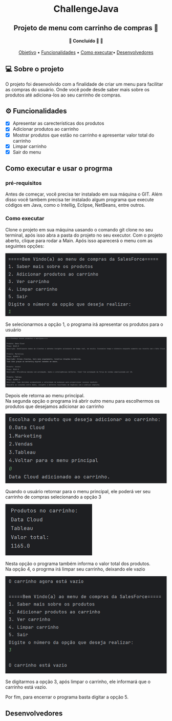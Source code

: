 <h1 align="center"> ChallengeJava</h1>
<h2 align="center">Projeto de menu com carrinho de compras 🛒</h2>
<h4 align="center">
	🚧   Concluído 🚀 🚧
</h4>
<p align="center">
 <a href="#objetivo">Objetivo</a> •
 <a href="#funcionalidades">Funcionalidades</a> • 
 <a href="#executar">Como executar</a>• 
 <a href="#desenvolvedores">Desenvolvedores</a>
</p>
<h2 id="objetivo">💻 Sobre o projeto</h2>
 O projeto foi desenvolvido com a finalidade de criar um menu para facilitar as compras do usuário. Onde você pode desde saber mais sobre os produtos até adiciona-los ao seu carrinho de compras.

 <h2 id="funcionalidades">⚙️ Funcionalidades</h2>
 
- [x] Apresentar as carecterísticas dos produtos
- [x] Adicionar produtos ao carrinho
- [x] Mostrar produtos que estão no carrinho e apresentar valor total do carrinho
- [x] Limpar carrinho
- [x] Sair do menu

<h2 id="executar">Como executar e usar o progrma</h2>
<h3>pré-requisitos</h3>
Antes de começar, você precisa ter instalado em sua máquina o GIT. Além disso você tambem precisa ter instalado algum programa que execute códigos em Java, como o Intellig, Eclipse, NetBeans, entre outros.
<h3>Como executar</h3>
<p>Clone o projeto em sua máquina uasando o comando git clone no seu terminal, após isso abra a pasta do projeto no seu executor.
Com o projeto aberto, clique para rodar a Main. Após isso aparecerá o menu com as seguintes opções:</p>
<img src="./screenshots/menu.png"/>
<p>Se selecionarmos a opção 1, o programa irá apresentar os produtos para o usuário</p>
<img src="./screenshots/produtos.png"/>
<p>Depois ele retorna ao menu principal. <br/>Na segunda opção o programa irá abrir outro menu para escolhermos os produtos que desejamos adicionar ao carrinho</p>
<img src="./screenshots/adicionarProdutos.png"/>
<p>Quando o usuário retornar para o menu principal, ele poderá ver seu carrinho de compras selecionando a opção 3</p>
<img src="./screenshots/carrinho.png"/>
<p>Nesta opção o programa também informa o valor total dos produtos.<br/>Na opção 4, o progrma irá limpar seu carrinho, deixando ele vazio</p>
<img src="./screenshots/carrinhoVazio.png"/>
<p>Se digitarmos a opção 3, após limpar o carrinho, ele informará que o carrinho está vazio.</p>
<p>Por fim, para encerrar o programa basta digitar a opção 5.</p>
<h2 id="desenvolvedores">Desenvolvedores</h2>

